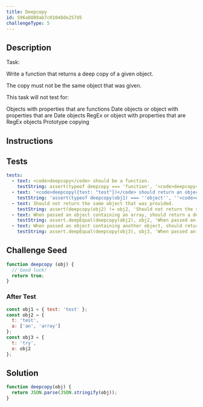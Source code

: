 ```yaml
---
title: Deepcopy
id: 596a8888ab7c01048de257d5
challengeType: 5
---
```


## Description
<section id='description'>
Task:
<p>Write a function that returns a deep copy of a given object.</p>
<p>The copy must not be the same object that was given.</p>
<p>This task will not test for: </p>
Objects with properties that are functions
Date objects or object with properties that are Date objects
RegEx or object with properties that are RegEx objects
Prototype copying
</section>

## Instructions
<section id='instructions'>

</section>

## Tests
<section id='tests'>

```yml
tests:
  - text: <code>deepcopy</code> should be a function.
    testString: assert(typeof deepcopy === 'function', '<code>deepcopy</code> should be a function.');
  - text: '<code>deepcopy({test: "test"})</code> should return an object.'
    testString: 'assert(typeof deepcopy(obj1) === ''object'', ''<code>deepcopy({test: "test"})</code> should return an object.'');'
  - text: Should not return the same object that was provided.
    testString: assert(deepcopy(obj2) != obj2, 'Should not return the same object that was provided.');
  - text: When passed an object containing an array, should return a deep copy of the object.
    testString: assert.deepEqual(deepcopy(obj2), obj2, 'When passed an object containing an array, should return a deep copy of the object.');
  - text: When passed an object containing another object, should return a deep copy of the object.
    testString: assert.deepEqual(deepcopy(obj3), obj3, 'When passed an object containing another object, should return a deep copy of the object.');

```

</section>

## Challenge Seed
<section id='challengeSeed'>

<div id='js-seed'>

```js
function deepcopy (obj) {
  // Good luck!
  return true;
}
```

</div>


### After Test
<div id='js-teardown'>

```js
const obj1 = { test: 'test' };
const obj2 = {
  t: 'test',
  a: ['an', 'array']
};
const obj3 = {
  t: 'try',
  o: obj2
};
```

</div>

</section>

## Solution
<section id='solution'>


```js
function deepcopy(obj) {
  return JSON.parse(JSON.stringify(obj));
}


```

</section>
